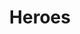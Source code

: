 ---
title: Heroes
layout: heroes
top_hero:
  title: Linkerd Heros
  description: Open source is all about community, and Linkerd wouldn't be what it is today without our heroes. Linkerd Heroes contribute to the codebase, help each other out whether on Slack or social media, share their successes and failures at conferences or through blogs, fostering the dynamic and engaging community we all love.
  image: "/uploads/heroes-trophy.svg"
  image_on_the_right: true
  alt: "Trophy"
heroes:
  - name: Mayank Shan
    job_title: Intern @ CNCF
    location: Chennai, Tamil Nadu, India
    image: "/uploads/community-hero-example.jpg"
    alt: "Mayank Shah"
    times_winner: 4
  - name: Mayank Shan
    job_title: Intern @ CNCF
    location: Chennai, Tamil Nadu, India
    image: "/uploads/community-hero-example.jpg"
    times_winner: 2
    alt: "Mayank Shah"
  - name: Mayank Shan
    job_title: Intern @ CNCF
    location: Chennai, Tamil Nadu, India
    image: "/uploads/community-hero-example.jpg"
    times_winner: 3
    alt: "Mayank Shah"
---